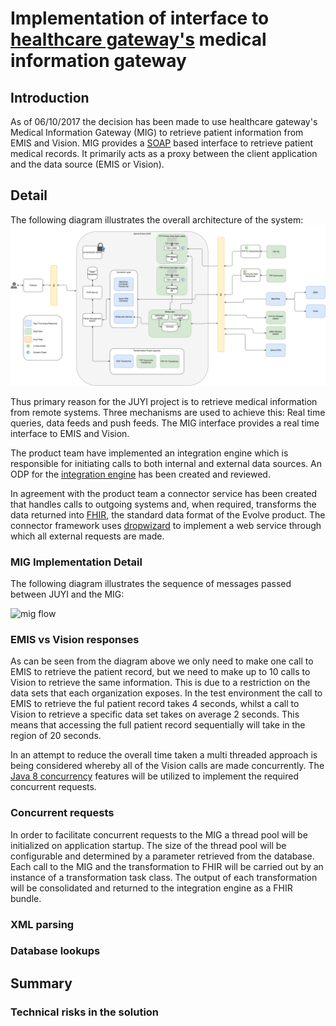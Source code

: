 # Implementation of interface to [healthcare gateway's](http://healthcaregateway.co.uk/) medical information gateway

## Introduction
As of 06/10/2017 the decision has been made to use healthcare gateway's Medical Information Gateway (MIG) to retrieve 
patient information from EMIS and Vision. MIG provides a [SOAP](https://en.wikipedia.org/wiki/SOAP) based interface to retrieve 
patient medical records. It primarily acts as a proxy between the client application and the data source (EMIS or Vision).

## Detail

The following diagram illustrates the overall architecture of the system:
![solution architecture](./img/sa-iii.png)

Thus primary reason for the JUYI project is to retrieve medical information from remote systems. Three mechanisms are 
used to achieve this: Real time queries, data feeds and push feeds. The MIG interface provides a real time interface to 
EMIS and Vision.

The product team have implemented an integration engine which is responsible for initiating calls to both internal
and external data sources. An ODP for the [integration engine](https://kainos-evolve.atlassian.net/wiki/spaces/STG/pages/112464040/ODP+10+-+Integration+Services+-+separate+delivery+from+product)
has been created and reviewed.

In agreement with the product team a connector service has been created that handles calls to outgoing systems and, when
required, transforms the data returned into [FHIR](http://hl7.org/fhir/index.html), the standard data format of the Evolve product.
The connector framework uses [dropwizard](http://www.dropwizard.io/1.2.0/docs/) to implement a web service through which 
all external requests are made.

### MIG Implementation Detail

The following diagram illustrates the sequence of messages passed between JUYI and the MIG:

![mig flow](./img/mig-01.png)

### EMIS vs Vision responses

As can be seen from the diagram above we only need to make one call to EMIS to retrieve the patient record, 
but we need to make up to 10 calls to Vision to retrieve the same information. This is due to a restriction 
on the data sets that each organization exposes. In the test environment the call to EMIS to retrieve the ful
patient record takes 4 seconds, whilst a call to Vision to retrieve a specific data set takes on average 2 seconds.
This means that accessing the full patient record sequentially will take in the region of 20 seconds.

In an attempt to reduce the overall time taken a multi threaded approach is being considered whereby all of the 
Vision calls are made concurrently. The [Java 8 concurrency](https://docs.oracle.com/javase/8/docs/technotes/guides/concurrency/changes8.html)
features will be utilized to implement the required concurrent requests.

### Concurrent requests

In order to facilitate concurrent requests to the MIG a thread pool will be initialized on application startup.
The size of the thread pool will be configurable and determined by a parameter retrieved from the database. Each
call to the MIG and the transformation to FHIR will be carried out by an instance of a transformation task class.
The output of each transformation will be consolidated and returned to the integration engine as a FHIR bundle.



### XML parsing

### Database lookups

## Summary

### Technical risks in the solution